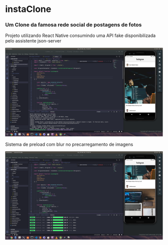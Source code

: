 # instaClone
### Um Clone da famosa rede social de postagens de fotos
Projeto utilizando React Native consumindo uma API fake disponibilizada pelo assistente json-server


![instaclone](https://github.com/Dev-Rafael-Vieira/instaClone/blob/master/instaclone1.png)

Sistema de preload com blur no precarregamento de imagens

![instaclone](https://github.com/Dev-Rafael-Vieira/instaClone/blob/master/instaclone2.png)
